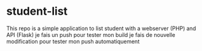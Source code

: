 # student-list 
This repo is a simple application to list student with a webserver (PHP) and API (Flask)
je fais un push pour tester mon build
je fais de nouvelle modification pour tester mon push automatiquement
